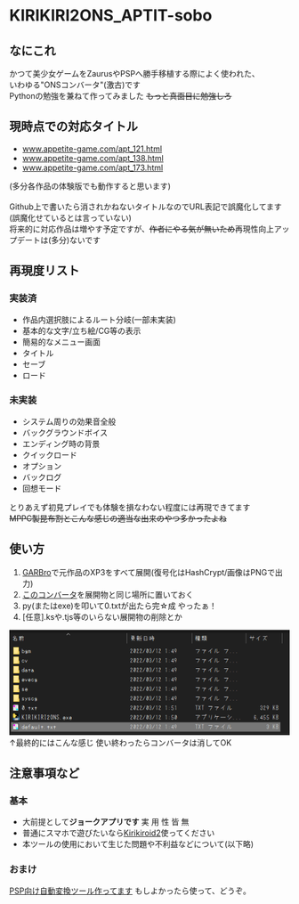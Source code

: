 # KIRIKIRI2ONS_APTIT-sobo
## なにこれ
 かつて美少女ゲームをZaurusやPSPへ勝手移植する際によく使われた、<br>
 いわゆる"ONSコンバータ"(激古)です<br>
 Pythonの勉強を兼ねて作ってみました ~~もっと真面目に勉強しろ~~<br>

## 現時点での対応タイトル
 - www.appetite-game.com/apt_121.html
 - www.appetite-game.com/apt_138.html
 - www.appetite-game.com/apt_173.html

(多分各作品の体験版でも動作すると思います)<br>
<br>
Github上で書いたら消されかねないタイトルなのでURL表記で誤魔化してます(誤魔化せているとは言っていない)<br>
将来的に対応作品は増やす予定ですが、~~作者にやる気が無いため~~再現性向上アップデートは(多分)ないです<br>

## 再現度リスト

### 実装済
 - 作品内選択肢によるルート分岐(一部未実装)
 - 基本的な文字/立ち絵/CG等の表示
 - 簡易的なメニュー画面
 - タイトル
 - セーブ
 - ロード

### 未実装
 - システム周りの効果音全般
 - バックグラウンドボイス
 - エンディング時の背景
 - クイックロード
 - オプション
 - バックログ
 - 回想モード

とりあえず初見プレイでも体験を損なわない程度には再現できてます<br>
~~MPPC製昆布割とこんな感じの適当な出来のやつ多かったよね~~<br>

## 使い方
1. [GARBro](https://drive.google.com/file/d/1gH9nNRxaz8GexN0B1hWyUc3o692bkWXX/view)で元作品のXP3をすべて展開(復号化はHashCrypt/画像はPNGで出力)
2. [このコンバータ](https://github.com/Prince-of-sea/KIRIKIRI2ONS_APTIT-sobo/releases/latest)を展開物と同じ場所に置いておく
3. py(またはexe)を叩いて0.txtが出たら完☆成 やったぁ！
4. [任意].ksや.tjs等のいらない展開物の削除とか
   
![画像](./image.png)<br>
 ↑最終的にはこんな感じ 使い終わったらコンバータは消してOK<br>

## 注意事項など
### 基本
 - 大前提として**ジョークアプリです** 実 用 性 皆 無
 - 普通にスマホで遊びたいなら[Kirikiroid2](https://github.com/zeas2/Kirikiroid2/releases)使ってください
 - 本ツールの使用において生じた問題や不利益などについて(以下略)
### おまけ
 [PSP向け自動変換ツール作ってます](https://github.com/Prince-of-sea/ONScripter_Multi_Converter) もしよかったら使って、どうぞ。